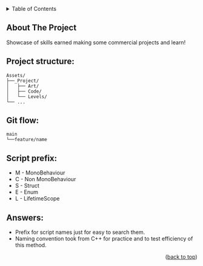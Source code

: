 ﻿<a name="readme-top"></a>

<!-- TABLE OF CONTENTS -->
<details>
  <summary>Table of Contents</summary>
  <ol>
    <li>
      <a href="#about-the-project">About The Project</a>
        <ul>
            <li><a href="#project-structure">Project Structure</a></li>
            <li><a href="#git-flow">Git Flow</a></li>
            <li><a href="#script-prefixes">Script Prefix</a></li>
            <li><a href="#answers">Answers</a></li>
        </ul>
    </li>
  </ol>
</details>

<!-- ABOUT THE PROJECT -->
## About The Project

Showcase of skills earned making some commercial projects and learn!

## Project structure:

```
Assets/ 
├──_Project/
│   ├── Art/
│   ├── Code/
│   └── Levels/
└── ...
```

## Git flow:

```
main 
└──feature/name
```

## Script prefix:

* M - MonoBehaviour
* C - Non MonoBehaviour
* S - Struct
* E - Enum
* L - LifetimeScope

## Answers:

* Prefix for script names just for easy to search them.
* Naming convention took from C++ for practice and to test efficiency of this method.

<p align="right">(<a href="#readme-top">back to top</a>)</p>
